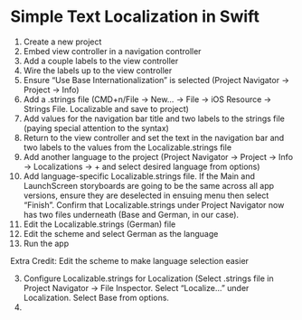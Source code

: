# Simple Text Localization in Swift

1. Create a new project
2. Embed view controller in a navigation controller
3. Add a couple labels to the view controller
4. Wire the labels up to the view controller
5. Ensure “Use Base Internationalization” is selected (Project Navigator -> Project -> Info)
6. Add a .strings file (CMD+n/File -> New… -> File -> iOS Resource -> Strings File. Localizable and save to project)
7. Add values for the navigation bar title and two labels to the strings file (paying special attention to the syntax)
8. Return to the view controller and set the text in the navigation bar and two labels to the values from the Localizable.strings file
9. Add another language to the project (Project Navigator -> Project -> Info -> Localizations -> + and select desired language from options)
10. Add language-specific Localizable.strings file. If the Main and LaunchScreen storyboards are going to be the same across all app versions, ensure they are deselected in ensuing menu then select “Finish”. Confirm that Localizable.strings under Project Navigator now has two files underneath (Base and German, in our case).
11. Edit the Localizable.strings (German) file
12. Edit the scheme and select German as the language
13. Run the app

Extra Credit: Edit the scheme to make language selection easier



3. Configure Localizable.strings for Localization (Select .strings file in Project Navigator -> File Inspector. Select “Localize…” under Localization. Select Base from options.
4. 